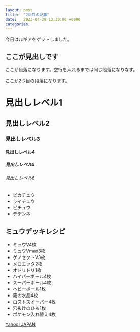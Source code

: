 ```yaml
---
layout: post
title:  "2回目の記事"
date:   2023-04-28 13:30:00 +0900
categories:
---
```

今日はルギアをゲットしました。

## ここが見出しです
ここが段落になります。空行を入れるまでは同じ段落になりなす。

ここが2つ目の段落になります。

# 見出しレベル1
## 見出しレベル2
### 見出しレベル3
#### 見出しレベル4
##### 見出しレベル5
###### 見出しレベル6
- ピカチュウ
- ライチュウ
- ピチュウ
- デデンネ

## ミュウデッキレシピ
- ミュウV4枚
- ミュウVmax3枚
- ゲノセクトV3枚
- メロエッタ2枚
- オドリドリ1枚
- ハイパーボール4枚
- スーパーボール4枚
- ヘビーボール1枚
- 霧の水晶4枚
- ロストスイーパー4枚
- 穴抜けのひも1枚
- ポケモン入れ替え4枚

[Yahoo! JAPAN](https://www.yahoo.co.jp)

